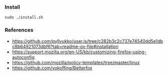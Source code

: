 ### Install
```
sudo ./install.sh
```

### References
* https://github.com/pyllyukko/user.js/tree/c282b3c2c737e74540dd5e1dbc8b64921073dbf6?tab=readme-ov-file#installation
* https://support.mozilla.org/en-US/kb/customizing-firefox-using-autoconfig
* https://github.com/mozilla/policy-templates/tree/master/linux
* https://github.com/yokoffing/Betterfox
